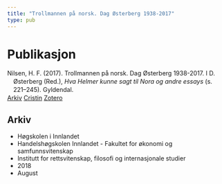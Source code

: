 ```yaml
---
title: "Trollmannen på norsk. Dag Østerberg 1938-2017"
type: pub
---
```

<h1>Publikasjon</h1>
<article id="csl-bib-container-4MTU8Q2F" class="csl-bib-container">
  <div class="csl-bib-body" style="line-height: 1.35; padding-left: 1em; text-indent:-1em;">
  <div class="csl-entry">Nilsen, H. F. (2017). Trollmannen p&#xE5; norsk. Dag &#xD8;sterberg 1938-2017. I D. &#xD8;sterberg (Red.), <i>Hva Helmer kunne sagt til Nora og andre essays</i> (s. 221&#x2013;245). Gyldendal.</div>
</div>
  <div class="csl-bib-buttons">
    <a href="#taxonomy-article-4MTU8Q2F" class="csl-bib-button">Arkiv</a>
    <a href="https://app.cristin.no/results/show.jsf?id=1603612" alt="Cristin URL" class="csl-bib-button">Cristin</a>
    <a href="http://zotero.org/groups/5022929/items/4MTU8Q2F" alt="Zotero URL" class="csl-bib-button">Zotero</a>
  </div>
  <div id="csl-bib-meta-container-4MTU8Q2F"></div>
</article>
<div id="csl-bib-meta-4MTU8Q2F" class="csl-bib-meta">
  <article id="taxonomy-article-4MTU8Q2F" class="taxonomy-article">
    <h1>Arkiv</h1>
    <ul>
      <li>Høgskolen i Innlandet</li>
      <li>Handelshøgskolen Innlandet - Fakultet for økonomi og samfunnsvitenskap</li>
      <li>Institutt for rettsvitenskap, filosofi og internasjonale studier</li>
      <li>2018</li>
      <li>August</li>
    </ul>
  </article>
</div>
